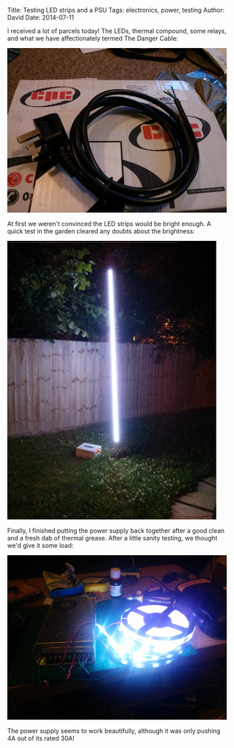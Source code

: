 Title: Testing LED strips and a PSU
Tags: electronics, power, testing
Author: David
Date: 2014-07-11

I received a lot of parcels today!  The LEDs, thermal compound, some relays,
and what we have affectionately termed The Danger Cable:

![schematic](/images/danger_cable.jpg)

At first we weren't convinced the LED strips would be bright enough.  A quick
test in the garden cleared any doubts about the brightness:

![lightsabre](/images/lightsabre.jpg)

Finally, I finished putting the power supply back together after a good clean
and a fresh dab of thermal grease.  After a little sanity testing, we thought
we'd give it some load:

![power supply testing](/images/psu_test.jpg)

The power supply seems to work beautifully, although it was only pushing 4A out
of its rated 30A!
